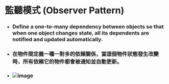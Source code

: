 監聽模式 (Observer Pattern)
=====
* ### Define a one-to-many dependency between objects so that when one object changes state, all its dependents are notified and updated automatically.
* ### 在物件間定義一種一對多的依賴關係，當這個物件狀態發生改變時，所有依賴它的物件都會被通知並自動更新。
* ### ![image](https://gitlab.com/ChiangWei/main/-/raw/master/DesignPatterns%20(Python)/%E7%9B%A3%E8%81%BD%E6%A8%A1%E5%BC%8F%20(Observer%20Pattern)/%E7%9B%A3%E8%81%BD%E6%A8%A1%E5%BC%8F%E7%9A%84%E9%A1%9E%E5%88%A5%E5%9C%96.jpg)
